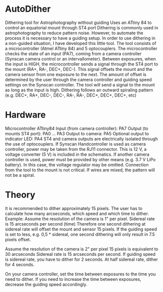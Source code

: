 # AutoDither
Dithering tool for Astrophotography without guiding
Uses an ATtiny 84 to control an equatorial mount through ST4 port
Dithering is commonly used in astrophotography to reduce pattern noise. However, to automate the process it is necessary to have a guiding setup.
In order to use dithering in a non-guided situation, I have developed this little tool.
The tool consists of a microcontroller (Atmel ATtiny 84) and 5 optocouplers. The microcontroller checks the state of an input (PA7), coming from a camera controller (Synscan camera control or an intervallometer). Between exposures, when the input is HIGH, the microcontroller sends a signal through the ST4 port to the mount (RA+, RA-, DEC+, DEC-). This signal offsets the mount and the camera sensor from one exposure to the next.
The amount of offset is determined by the user through the camera controller and guiding speed settings on the Synscan controller.
The tool will send a signal to the mount as long as the input is high.
Dithering follows an outward spiraling pattern (e.g. DEC+, RA+, DEC-, DEC-, RA-, RA-, DEC+, DEC+, DEC+, etc)
# Hardware
Microcontroller ATtiny84
Input (from camera controller): PA7
Output (to mounts ST4 port): PA0 ... PA3
Output to camera: PA5
Optional output to indicator LED: PA4
ST4 and camera outputs are electrically isolated through the use of optocouplers.
If Synscan Handcontroller is used as camera controller, power may be taken from the RJ11 connector. This is 12 V, a voltage converter (5 V) is included in the schematics. If another camera controller is used, power must be provided by other means (e.g. 3.7 V LiPo battery). In this case, the voltage regulator may be omitted.
Connection from the tool to the mount is not critical. If wires are mixed, the pattern will not be a spiral.
# Theory
It is recommended to dither approximately 15 pixels.
The user has to calculate how many arcseconds, which speed and which time to dither.
Example:
Assume the resolution of the camera is 1" per pixel.
Sidereal rate is 15 arcseconds per second (time)
Therefore one second dithering at sidereal rate will offset the mount and sensor 15 pixels.
If the guiding speed is set to less, e.g. 0,5 * sidereal, one second dithering will only result in 7.5 pixels offset.

Assume the resolution of the camera is 2" per pixel
15 pixels is equivalent to 30 arcseconds
Sidereal rate is 15 arcseconds per second.
If guiding speed is sidereal rate, you have to dither for 2 seconds. At half sidereal rate, dither for 4 seconds.

On your camera controller, set the time between exposures to the time you need to dither.
If you need to increase the time between exposures, decrease the guiding speed accordingly.
